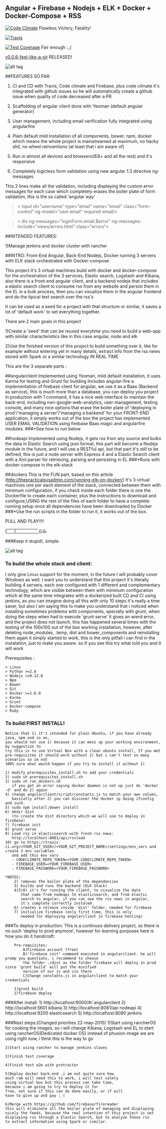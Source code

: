 ## Angular + Firebase + Nodejs + ELK + Docker + Docker-Compose + RSS
[![Code Climate](https://codeclimate.com/github/sloppylopez/docker_elk_stack/badges/gpa.svg)](https://codeclimate.com/github/sloppylopez/docker_elk_stack) Flawless Victory, Fatality!

[![Travis](https://travis-ci.org/sloppylopez/docker_elk_stack.svg)](https://travis-ci.org/sloppylopez/docker_elk_stack)

[![Test Coverage](https://codeclimate.com/github/sloppylopez/docker_elk_stack/badges/coverage.svg)](https://codeclimate.com/github/sloppylopez/docker_elk_stack/coverage) Fair enough :_(

<a href="https://github.com/sloppylopez/docker_elk_stack/releases/tag/v0.0.6-feel-like-a-sir">v0.0.6-feel-like-a-sir</a> RELEASED! 

![alt tag](http://i3.kym-cdn.com/photos/images/original/000/161/140/feel-like-a-sir-template.jpg)

##FEATURES SO FAR:
1) CI and CD with Travis, Code climate and Firebase, plus code climate it's integrated with github issues
   so he will automatically create a github issue when quality of code decreased after a PR

2) Scaffolding of angular client done with Yeoman (default angular generator)

3) User management, including email verification fully integrated using angularfire

4) Plain default mild installation of all components, bower, npm, docker which
  means the whole project is mainstreamed at maximum, no hacky shit, no wheel
  reinventions (at least that i am aware of)
  
5) Run in almost all devices and browsers(IE8+ and all the rest) and it's responsive

6) Completely logicless form validation using new angular 1.3 directive ng-messages

This 2 lines make all the validation, including displaying the custom error messages for each case
which completely erases the boiler plate of form validation, this is the so called 'angular way'
>< input id="username" type="email" name="email" class="form-control" ng-model="user.email" required email/>

>< div ng-messages="loginForm.email.$error" ng-messages-include="views/errors.html" class="errors"></div>
   
##INTENDED FEATURES:   

1)Manage jenkins and docker cluster with rancher

##INTRO:
Front-End Angular, Back-End Nodejs, Docker running 3 servers with ELK stack orchestrated with Docker-compose

This project it's 3 virtual machines build with docker and docker-compose for the orchestration of the 3 services, Elastic search, Logstash and Kibana, also there is a front-end angular client, and a backend nodejs that includes a elastic search client to consume rss from any website and persist them in the EL in a bulk process, then you can visualize them in the angular frontend and do the tipical text search over the rss's

It can be used as a seed for a project with that structure or similar, it saves a lot of 'default work' to set everything together.

There are 2 main goals in this project

1)Create a 'seed' that can be reused everytime you need to build a web-app with similar characteristics
like in this case angular, node and elk

2)Use the finished version of this project to build something over it, like for example without
entering yet in many details, extract info from the rss news stored with Spark or a similar technology
IN REAL TIME

This are the 3 separate parts :

##angularclient
Implemented using Yeoman, mild default installation, it uses Karma for testing and Grunt for building
Includes angular-fire a implementation of firebase client for angular, we use it as a Baas (Backend
as service), this is much more than a database, you can deploy you project in production with 1
command, it has a nice web interface to maintain the back-end, including non-google-web-analytics,
user management, testing console, and many nice options that erase the boiler plate of 'deploying in
prod'/'managing a server'/'managing a backend' for your FRONT-END application, it simply works out of the box
the project has implemented USER EMAIL VALIDATION using firebase Baas magic and angularfire modules.
###*See how to run below

##nodeapi
Implemented using Nodejs, it gets rss from any source and bulks the data in Elastic Search using json format, this part will become a Nodejs module in the future, and I will use a RESTful api, but that part it's still to be defined, this is just a node server with Express 4 and a Elastic Search client with a Xml parser for retrieving, parsing and persisting in EL
###*Runs with docker-compose in the elk-stack

##dockers
This is the FUN part, based on this article (http://thepracticalsysadmin.com/running-elk-on-docker/)
It's 3 virtual machines one per each element of the stack, connected between them with minimum configuration, if you check inside each folder there is one the Dockerfile to create each
container, plus the instructions to download and configure,USING the rest of the files of each folder to have a complete running setup once all dependencies have been downloaded by Docker
###*Use the run scripts in the folder to run it, it works out of the box.

PULL AND PLAY!!!!

(_̅_̅_̅_̅(̅_̅_̅_̅_̅_̅_̅_̅_̅_̅_̅_̅_̅()ڪ

###Keep it stupid!, simple.

![alt tag](http://lh3.ggpht.com/ZpL4xc4OOMqiKxrLzJ3w33AOlu5ERX4ZbAsEWqSBQWeLYLF2hybEw11D5msBRLtGY1DoKYMI-A8VBx3yvwpNNUmr=s250)

### To build the whole stack and client:
I only give Linux support for the moment, in the future I will probably cover Windows as well.
I want you to understand that this project it's literally building 4 servers, each one configured with
1 different and complementary technology, which are visible between them with minimum configuration
which at the same time integrates with a dockerized built CD and CI using jenkins, as you can imagine
doing all this with only 10 steps it's really a time saver, but also I am saying this to make you understand
that i noticed when installing sometimes problems with components, specially with grunt, when doing the steps
when had to execute 'grunt serve' it gives an wierd error, and the project does not launch, this has happened
several times with the testing of the 100x100 out of the box working installation, however, after deleting
node_modules, .temp, dist and bower_components and reinstalling them again it simply started to work,
this is the only pitfall i can find in the instalation, just to make you aware. so if you see this try what
told you and it will work

Prerequisites :

    > Linux
    > Python >=2.6
    > Nodejs >=0.12.0
    > Npm
    > Bower
    > Git
    > Docker >=1.6.0
    > Karma
    > Grunt
    > Docker-compose
    > Ruby

### To build:FIRST INSTALL!
    Notice that 1) it's intended for plain Ubuntu, if you have already java, npm and so on, 
    you should not use 1) because it can mess up your working environment, my suggestion to 
    try this is to use Virtual Box with a clean ubuntu install, If you met 
    pre-requisites it should work without 1) but i can't test so many scenarios so im not
    100% sure what would happen if you try to install it without 1)

    1) modify prerequisites_install.sh to add your credentials
    2) sudo sh prerequisites_install.sh
    3) sudo sh run_dockers.sh
       if you get an error saying docker daemon is not up just do 'docker -d' and do 2) again
    4) change angularclient/script/constants.js to match your own values, 
       basically after 2) you can discover the docker ip doing ifconfig and such.
    5) sudo npm install;bower install
    6) mkdir dist
       (to create the dist directory which we will use to deploy in firebase)
    7) firebase init
    8) grunt serve
    9) Load rss in elasticsearch with fresh rss news:
       http://localhost:8081/api/rssload
    10) go to https://travis-ci.org/<YOUR_GIT_USER>/<YOUR_GIT_PROJECT_NAME>/settings/env_vars and create 3 env variables
       and add this env vars
       - CODECLIMATE_REPO_TOKEN=<YOUR_CODECLIMATE_REPO_TOKEN>
       - FIREBASE_USER=<YOUR_FIREBASE_USER>
       - FIREBASE_PASSWORD=<YOUR_FIREBASE_PASSWORD>
       
    *NOTES:
        2) removes the boiler plate of the dependencies
        3) builds and runs the backend (ELK Stack)
        4)5)8) it's for running the client, to visualize the data
           that came from nodeapi to elasticsearch, and from elastic 
           search to angular, if you can see the rss news in angular,
           it's complete correctly instaled
        6) creates a release inside 'dist' folder, needed for firebase
        7) initialize firebase (only first time, this is only 
           needed for deploying angularclient in firebase hosting)

###To deploy in production:
        This is a continuos delivery project, so there is no such 'deploy to prod anymore', however for learning
        purposes here is how you do it handcraft:
        
        Pre-requisites:
            A)Firebase account (free)
            B)'firebase init' command executed in angularclient. he will promp you questions, i recommend to choose
            the folder ./dist as the folder firebase will deploy in prod since 'grunt build' will put the minified
            version of our js and css there
            C)Change constants.js in angularclient to match your credentials
            
        1)grunt build
        2)firebase deploy

###After install:
        1) http://localhost:9000/#/    angularclient
        2) http://localhost:5601       kibana
        3) http://localhost:8081/api   nodeapi
        4) http://localhost:9200       elasticsearch
        5) http://localhost:8080       jenkins

    
###Next steps:(Changed priorities 22-may-2015)
    1)Start using rancherOS for cooking the images, 
    so i will change Kibana, Logstash and EL to start
    using rancherOS(Dedicated docker OS) instead of
    phusion image we are using right now, i think
    this is the way to go
    
    2)Start using rancher to manage jenkins slaves

    3)Finish test coverage
           
    4)Finish test e2e with protractor

    5)Deploy docker back-end ,i am not quite sure how
    much ram will need this to work, i will test calmly
    using virtual box but this process can take time,
    because i am going to try to deploy it for
    free, not sure if this can de done easily, or if will
    have to give up and pay :_(
    
    6)Merge with https://github.com/firebase/firereader
    this will eliminate all the boiler plate of managing and displaying
    nicely the feeds, because the real intention of this project is not
    displaying rss through a Elastic Search, but to analyze those rss
    to extract information using Spark or similar.

